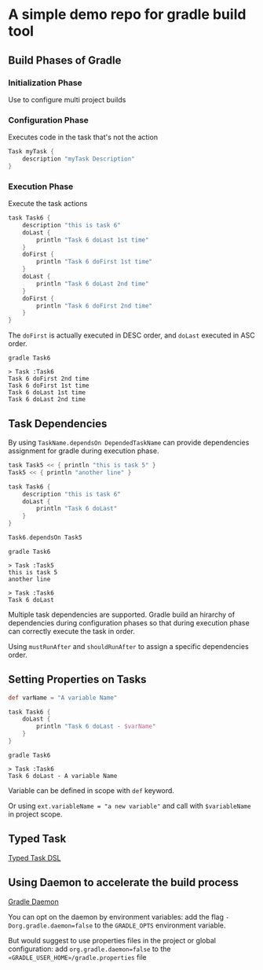 # A simple demo repo for gradle build tool

## Build Phases of Gradle

### Initialization Phase

Use to configure multi project builds

### Configuration Phase

Executes code in the task that's not the action

```groovy
Task myTask {
    description "myTask Description"
}
```

### Execution Phase

Execute the task actions

```groovy
task Task6 {
    description "this is task 6"
    doLast {
        println "Task 6 doLast 1st time"
    }
    doFirst {
        println "Task 6 doFirst 1st time"
    }
    doLast {
        println "Task 6 doLast 2nd time"
    }
    doFirst {
        println "Task 6 doFirst 2nd time"
    }
}
```

The `doFirst` is actually executed in DESC order, and `doLast` executed in ASC order.

```shell
gradle Task6

> Task :Task6
Task 6 doFirst 2nd time
Task 6 doFirst 1st time
Task 6 doLast 1st time
Task 6 doLast 2nd time
```

## Task Dependencies

By using `TaskName.dependsOn DependedTaskName` can provide dependencies assignment for gradle during execution phase.

```groovy
task Task5 << { println "this is task 5" }
Task5 << { println "another line" }

task Task6 {
    description "this is task 6"
    doLast {
        println "Task 6 doLast"
    }
}

Task6.dependsOn Task5
```

```shell
gradle Task6

> Task :Task5
this is task 5
another line

> Task :Task6
Task 6 doLast
```

Multiple task dependencies are supported. Gradle build an hirarchy of dependencies during configuration phases so that during execution phase can correctly execute the task in order.

Using `mustRunAfter` and `shouldRunAfter` to assign a specific dependencies order.

## Setting Properties on Tasks

```groovy
def varName = "A variable Name"

task Task6 {
    doLast {
        println "Task 6 doLast - $varName"
    }
}
```

```shell
gradle Task6

> Task :Task6
Task 6 doLast - A variable Name
```

Variable can be defined in scope with `def` keyword.

Or using `ext.variableName = "a new variable"` and call with `$variableName` in project scope.

## Typed Task

[Typed Task DSL](https://docs.gradle.org/current/dsl/org.gradle.api.Task.html)

## Using Daemon to accelerate the build process

[Gradle Daemon](https://docs.gradle.org/current/userguide/gradle_daemon.html)

You can opt on the daemon by environment variables: add the flag `-Dorg.gradle.daemon=false` to the `GRADLE_OPTS` environment variable.

But would suggest to use properties files in the project or global configuration: add `org.gradle.daemon=false` to the `«GRADLE_USER_HOME»/gradle.properties` file
